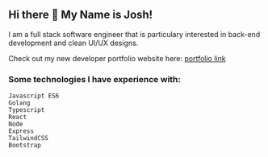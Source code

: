 ## Hi there 👋 My Name is Josh!

I am a full stack software engineer that is particulary interested in back-end development and clean UI/UX designs.

Check out my new developer portfolio website here: [portfolio link](https://react-portfolio-nuc1.vercel.app/)


### Some technologies I have experience with:

    Javascript ES6
    Golang
    Typescript
    React
    Node
    Express
    TailwindCSS
    Bootstrap
